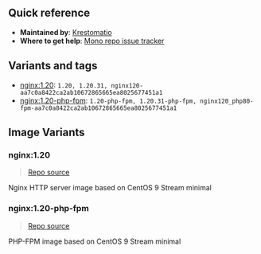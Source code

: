 ## Quick reference
- **Maintained by**:
[Krestomatio](https://krestomatio.com)
- **Where to get help**:
[Mono repo issue tracker](https://github.com/krestomatio/container_builder/issues)

## Variants and tags
- [nginx:1.20](#nginx120): `1.20, 1.20.31, nginx120-aa7c0a8422ca2ab10672865665ea8025677451a1`
- [nginx:1.20-php-fpm](#nginx120-php-fpm): `1.20-php-fpm, 1.20.31-php-fpm, nginx120_php80-fpm-aa7c0a8422ca2ab10672865665ea8025677451a1`


## Image Variants
### nginx:1.20
> [Repo source](https://github.com/krestomatio/container_builder/tree/master/nginx/nginx120)

Nginx HTTP server image based on CentOS 9 Stream minimal

### nginx:1.20-php-fpm
> [Repo source](https://github.com/krestomatio/container_builder/tree/master/nginx/nginx120_php80-fpm)

PHP-FPM image based on CentOS 9 Stream minimal

